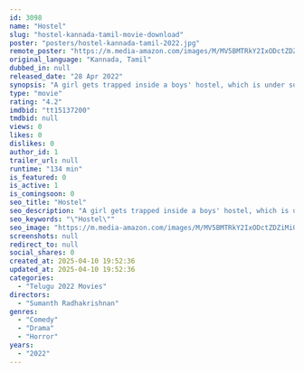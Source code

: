 ```yaml
---
id: 3098
name: "Hostel"
slug: "hostel-kannada-tamil-movie-download"
poster: "posters/hostel-kannada-tamil-2022.jpg"
remote_poster: "https://m.media-amazon.com/images/M/MV5BMTRkY2IxODctZDZiMi00YTY2LTlmNWEtNjRlYTczMDVhNTcwXkEyXkFqcGdeQXVyMTEzNzg0Mjkx._V1_SX300.jpg"
original_language: "Kannada, Tamil"
dubbed_in: null
released_date: "28 Apr 2022"
synopsis: "A girl gets trapped inside a boys' hostel, which is under surveillance of a strict warden. Why has she entered the place and what happens next?"
type: "movie"
rating: "4.2"
imdbid: "tt15137200"
tmdbid: null
views: 0
likes: 0
dislikes: 0
author_id: 1
trailer_url: null
runtime: "134 min"
is_featured: 0
is_active: 1
is_comingsoon: 0
seo_title: "Hostel"
seo_description: "A girl gets trapped inside a boys' hostel, which is under surveillance of a strict warden. Why has she entered the place and what happens next?"
seo_keywords: "\"Hostel\""
seo_image: "https://m.media-amazon.com/images/M/MV5BMTRkY2IxODctZDZiMi00YTY2LTlmNWEtNjRlYTczMDVhNTcwXkEyXkFqcGdeQXVyMTEzNzg0Mjkx._V1_SX300.jpg"
screenshots: null
redirect_to: null
social_shares: 0
created_at: 2025-04-10 19:52:36
updated_at: 2025-04-10 19:52:36
categories:
  - "Telugu 2022 Movies"
directors:
  - "Sumanth Radhakrishnan"
genres:
  - "Comedy"
  - "Drama"
  - "Horror"
years:
  - "2022"
---
```

